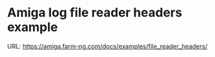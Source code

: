 # Amiga log file reader headers example

URL: https://amiga.farm-ng.com/docs/examples/file_reader_headers/
